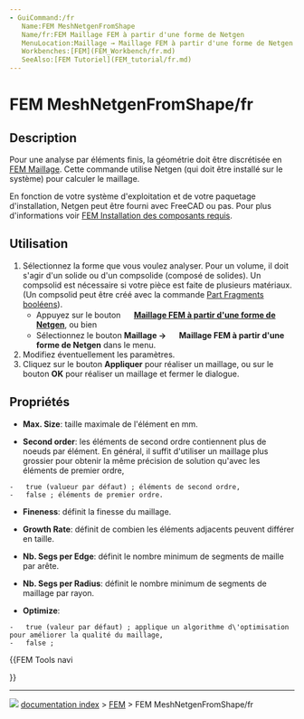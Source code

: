 ```yaml
---
- GuiCommand:/fr
   Name:FEM MeshNetgenFromShape
   Name/fr:FEM Maillage FEM à partir d'une forme de Netgen
   MenuLocation:Maillage → Maillage FEM à partir d'une forme de Netgen
   Workbenches:[FEM](FEM_Workbench/fr.md)
   SeeAlso:[FEM Tutoriel](FEM_tutorial/fr.md)
---
```


# FEM MeshNetgenFromShape/fr

## Description

Pour une analyse par éléments finis, la géométrie doit être discrétisée en [FEM Maillage](FEM_Mesh/fr.md). Cette commande utilise Netgen (qui doit être installé sur le système) pour calculer le maillage.

En fonction de votre système d\'exploitation et de votre paquetage d\'installation, Netgen peut être fourni avec FreeCAD ou pas. Pour plus d\'informations voir [FEM Installation des composants requis](FEM_Install/fr.md).



## Utilisation

1.  Sélectionnez la forme que vous voulez analyser. Pour un volume, il doit s\'agir d\'un solide ou d\'un compsolide (composé de solides). Un compsolid est nécessaire si votre pièce est faite de plusieurs matériaux. (Un compsolid peut être créé avec la commande [Part Fragments booléens](Part_BooleanFragments/fr.md)).
    -   Appuyez sur le bouton **<img src="images/FEM_MeshNetgenFromShape.svg" width=16px> [Maillage FEM à partir d'une forme de Netgen](FEM_MeshNetgenFromShape/fr.md)**, ou bien
    -   Sélectionnez le bouton **Maillage → <img src="images/FEM_MeshGmshFromShape.svg" width=16px> Maillage FEM à partir d'une forme de Netgen** dans le menu.
2.  Modifiez éventuellement les paramètres.
3.  Cliquez sur le bouton **Appliquer** pour réaliser un maillage, ou sur le bouton **OK** pour réaliser un maillage et fermer le dialogue.



## Propriétés

-    **Max. Size**: taille maximale de l\'élément en mm.

-    **Second order**: les éléments de second ordre contiennent plus de noeuds par élément. En général, il suffit d\'utiliser un maillage plus grossier pour obtenir la même précision de solution qu\'avec les éléments de premier ordre,

    -   true (valueur par défaut) ; éléments de second ordre,
    -   false ; éléments de premier ordre.

-    **Fineness**: définit la finesse du maillage.

-    **Growth Rate**: définit de combien les éléments adjacents peuvent différer en taille.

-    **Nb. Segs per Edge**: définit le nombre minimum de segments de maille par arête.

-    **Nb. Segs per Radius**: définit le nombre minimum de segments de maillage par rayon.

-    **Optimize**:

    -   true (valeur par défaut) ; applique un algorithme d\'optimisation pour améliorer la qualité du maillage,
    -   false ;





{{FEM Tools navi

}}



---
![](images/Button_right.svg) [documentation index](../README.md) > [FEM](Category_FEM.md) > FEM MeshNetgenFromShape/fr

